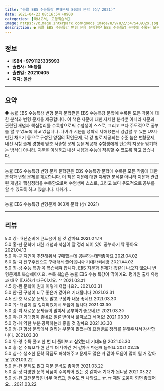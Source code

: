 ```yaml
---
title: "능률 EBS 수능특강 변형문제 803제 문학 (상/ 2021)"
date: 2021-04-23 08:16:54 +0900
categories: [국내도서, 고등학습서]
image: https://bimage.interpark.com/goods_image/8/9/8/2/347548982s.jpg
description: ● 능률 EBS 수능특강 변형 문제 문학편은 EBS 수능특강 문학에 수록된 모든 작품에 대한 분석과 변형 문제를 제공합니다. 이 책은 지문에 대한 자세한 분석뿐 아니라 지문과 관련된 개념과 핵심정리를 수록함으로써 수험생이 스스로, 그리고 보다 주도적으로 공부를 할 수 있도록 하고 있습
---
```


## **정보**

- **ISBN : 9791125335993**
- **출판사 : NE능률**
- **출판일 : 20210405**
- **저자 : 윤산**

------



## **요약**

●  능률 EBS 수능특강 변형 문제 문학편은 EBS 수능특강 문학에 수록된 모든 작품에 대한 분석과 변형 문제를 제공합니다. 이 책은 지문에 대한 자세한 분석뿐 아니라 지문과 관련된 개념과 핵심정리를 수록함으로써 수험생이 스스로, 그리고 보다 주도적으로 공부를 할 수 있도록 하고 있습니다. 나아가 지문을 정확히 이해했는지 점검할 수 있는 OX나 빈칸 채우기 등으로 구성된 양질의 확인문제, 각 강 별로 제공되는 수준 높은 변형문제, 내신 시험 출제 경향에 맞춘 서술형 문제 등을 제공해 수험생에게 단순히 지문을 암기하는 방식이 아니라, 지문을 이해하고 내신 시험과 수능에 적응할 수 있도록 하고 있습니다.

------

능률 EBS 수능특강 변형 문제 문학편은 EBS 수능특강 문학에 수록된 모든 작품에 대한 분석과 변형 문제를 제공합니다. 이 책은 지문에 대한 자세한 분석뿐 아니라 지문과 관련된 개념과 핵심정리를 수록함으로써 수험생이 스스로, 그리고 보다 주도적으로 공부를 할 수 있도록 하고 있습니다. 나아가... 

------


능률 EBS 수능특강 변형문제 803제 문학 (상/ 2021) 

------


## **리뷰** 

5.0 강- 내신준비에 큰도움이 될 것 같아요 2021.04.14 <br/>5.0 홍-현 문학에 대한 개념과 핵심이 잘 정리 되어 있어 공부하기 딱 좋아요 2021.04.13 <br/>5.0 박-규 지인이 추천해줘서 구매했는데 공부하는데딱좋아요 2021.04.02 <br/>5.0 김-지 친구추천으로 구매해서 풀어봅니다 기대가되네용 2021.04.02 <br/>5.0 최-성 수능 특강  꼭 복습해야 합니다. EBS 지문과 문제가 똑같이 나오지 않으니 변형문제로 복습해야지요. 수특 복습은 능률 EBS 수능 특강이 딱이예요. 평가원 출제 유형과 매우 흡사하기 때문이지요. ^^ 2021.03.31 <br/>4.5 양-훤 문학이 원래 이렇게 어렵나요?.. 2021.03.31 <br/>5.0 안-진 구성이 너무 좋은거 같아요 기대됩니다 2021.03.31 <br/>4.5 전-호 새로운 문제도 많고 구성과 내용 좋네요 2021.03.30 <br/>5.0 유- 개념이 잘 정리되있어서 도움이 됩니다 2021.03.30 <br/>5.0 강-여 새로운 문제들이 많아서 공부하기 좋으네요! 2021.03.30 <br/>5.0 박-진 기대평이 좋네요 얼른 받아서 풀어보고 싶어요! 2021.03.30 <br/>5.0 정-아 약한 부분 공략하는데 좋을 것 같아요 2021.03.30 <br/>5.0 정-진 항상 문학에서 걸리는 부분이 많았는데 요점별로 정리를 잘해주셔서 감사합니다. 2021.03.30 <br/>5.0 위-경 수특 풀고 한 번 더 풀어보고 싶었는데 기대되용 2021.03.30 <br/>5.0 홍-윤 수특보다 한 단계 더 나아간 거 같아서 마음에 들어요 2021.03.25 <br/>5.0 심-수 생소한 문학 작품도 해석해주고 문제도 많은 거 같아 도움이 많이 될 거 같아용 2021.03.22 <br/>5.0 변-현 문제도 많고 지문 분석도 좋아영 2021.03.22 <br/>5.0 김-정 다양한 문학 작품이 수록되어 있는 것 같아서 기대가 됩니당 2021.03.22 <br/>5.0 성-현 고전문학은 너무 어렵고, 점수도 안 나와요... ㅠ.ㅠ 제발 도움이 되면 좋겠어요... 2021.03.22 <br/>